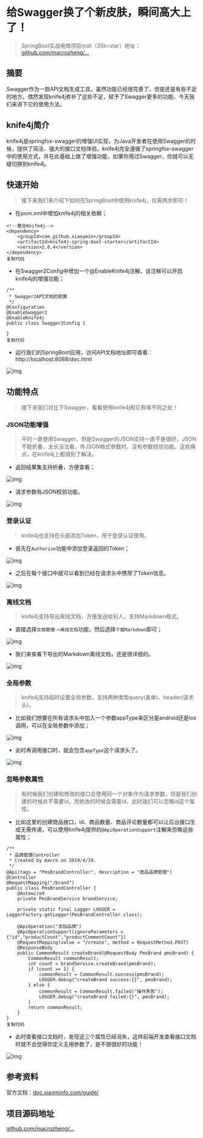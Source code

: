 # 给Swagger换了个新皮肤，瞬间高大上了！

> SpringBoot实战电商项目mall（35k+star）地址：[github.com/macrozheng/…](https://github.com/macrozheng/mall)

## 摘要

Swagger作为一款API文档生成工具，虽然功能已经很完善了，但是还是有些不足的地方。偶然发现knife4j弥补了这些不足，赋予了Swagger更多的功能，今天我们来讲下它的使用方法。

## knife4j简介

knife4j是springfox-swagger的增强UI实现，为Java开发者在使用Swagger的时候，提供了简洁、强大的接口文档体验。knife4j完全遵循了springfox-swagger中的使用方式，并在此基础上做了增强功能，如果你用过Swagger，你就可以无缝切换到knife4j。

## 快速开始

> 接下来我们来介绍下如何在SpringBoot中使用knife4j，仅需两步即可！

- 在pom.xml中增加knife4j的相关依赖；

```
<!--整合Knife4j-->
<dependency>
    <groupId>com.github.xiaoymin</groupId>
    <artifactId>knife4j-spring-boot-starter</artifactId>
    <version>2.0.4</version>
</dependency>
复制代码
```

- 在Swagger2Config中增加一个@EnableKnife4j注解，该注解可以开启knife4j的增强功能；

```
/**
 * Swagger2API文档的配置
 */
@Configuration
@EnableSwagger2
@EnableKnife4j
public class Swagger2Config {
    
}
复制代码
```

- 运行我们的SpringBoot应用，访问API文档地址即可查看：http://localhost:8088/doc.html



![img](https://user-gold-cdn.xitu.io/2020/7/21/173717630ea2df3f?imageView2/0/w/1280/h/960/format/webp/ignore-error/1)



## 功能特点

> 接下来我们对比下Swagger，看看使用knife4j和它有啥不同之处！

### JSON功能增强

> 平时一直使用Swagger，但是Swagger的JSON支持一直不是很好，JSON不能折叠，太长没法看，传JSON格式参数时，没有参数校验功能。这些痛点，在knife4j上都得到了解决。

- 返回结果集支持折叠，方便查看；



![img](https://user-gold-cdn.xitu.io/2020/7/21/173717630eeda0a1?imageView2/0/w/1280/h/960/format/webp/ignore-error/1)



- 请求参数有JSON校验功能。



![img](https://user-gold-cdn.xitu.io/2020/7/21/17371763135991bc?imageView2/0/w/1280/h/960/format/webp/ignore-error/1)



### 登录认证

> knife4j也支持在头部添加Token，用于登录认证使用。

- 首先在`Authorize`功能中添加登录返回的Token；



![img](https://user-gold-cdn.xitu.io/2020/7/21/1737176313aeae53?imageView2/0/w/1280/h/960/format/webp/ignore-error/1)



- 之后在每个接口中就可以看到已经在请求头中携带了Token信息。



![img](https://user-gold-cdn.xitu.io/2020/7/21/1737176315cdfd58?imageView2/0/w/1280/h/960/format/webp/ignore-error/1)



### 离线文档

> knife4j支持导出离线文档，方便发送给别人，支持Markdown格式。

- 直接选择`文档管理->离线文档`功能，然后选择`下载Markdown`即可；



![img](https://user-gold-cdn.xitu.io/2020/7/21/17371763168356a6?imageView2/0/w/1280/h/960/format/webp/ignore-error/1)



- 我们来查看下导出的Markdown离线文档，还是很详细的。



![img](https://user-gold-cdn.xitu.io/2020/7/21/173717633cf0716b?imageView2/0/w/1280/h/960/format/webp/ignore-error/1)



### 全局参数

> knife4j支持临时设置全局参数，支持两种类型query(表单)、header(请求头)。

- 比如我们想要在所有请求头中加入一个参数appType来区分是android还是ios调用，可以在全局参数中添加；



![img](https://user-gold-cdn.xitu.io/2020/7/21/173717633a08ef99?imageView2/0/w/1280/h/960/format/webp/ignore-error/1)



- 此时再调用接口时，就会包含`appType`这个请求头了。



![img](https://user-gold-cdn.xitu.io/2020/7/21/173717633fec30ef?imageView2/0/w/1280/h/960/format/webp/ignore-error/1)



### 忽略参数属性

> 有时候我们创建和修改的接口会使用同一个对象作为请求参数，但是我们创建的时候并不需要id，而修改的时候会需要id，此时我们可以忽略id这个属性。

- 比如这里的创建商品接口，id、商品数量、商品评论数量都可以让后台接口生成无需传递，可以使用knife4j提供的`@ApiOperationSupport`注解来忽略这些属性；

```
/**
 * 品牌管理Controller
 * Created by macro on 2019/4/19.
 */
@Api(tags = "PmsBrandController", description = "商品品牌管理")
@Controller
@RequestMapping("/brand")
public class PmsBrandController {
    @Autowired
    private PmsBrandService brandService;

    private static final Logger LOGGER = LoggerFactory.getLogger(PmsBrandController.class);

    @ApiOperation("添加品牌")
    @ApiOperationSupport(ignoreParameters = {"id","productCount","productCommentCount"})
    @RequestMapping(value = "/create", method = RequestMethod.POST)
    @ResponseBody
    public CommonResult createBrand(@RequestBody PmsBrand pmsBrand) {
        CommonResult commonResult;
        int count = brandService.createBrand(pmsBrand);
        if (count == 1) {
            commonResult = CommonResult.success(pmsBrand);
            LOGGER.debug("createBrand success:{}", pmsBrand);
        } else {
            commonResult = CommonResult.failed("操作失败");
            LOGGER.debug("createBrand failed:{}", pmsBrand);
        }
        return commonResult;
    }
}
复制代码
```

- 此时查看接口文档时，发现这三个属性已经消失，这样前端开发查看接口文档时就不会觉得你定义无用参数了，是不很很好的功能！



![img](https://user-gold-cdn.xitu.io/2020/7/21/17371763446c4c88?imageView2/0/w/1280/h/960/format/webp/ignore-error/1)



## 参考资料

官方文档：[doc.xiaominfo.com/guide/](https://doc.xiaominfo.com/guide/)

## 项目源码地址

[github.com/macrozheng/…](https://github.com/macrozheng/mall-learning/tree/master/mall-tiny-knife4j)